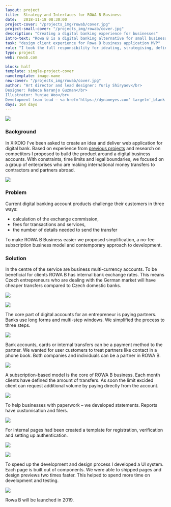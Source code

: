 ```yaml
---
layout: project
title:  Strategy and Interfaces for ROWA B Business
date:   2018-11-18 08:30:00
project-cover: "/projects_img/rowab/cover.jpg"
project-small-cover: "/projects_img/rowab/cover.jpg"
description: "Creating a digital banking experience for businesses"
intro-text: "Rowa B is a digital banking alternative for small businesses in Europe. We aimed to deliver a modern web experience for entrepreneurs who are working with international partners. Leading the in-house team of developers and designers I delivered the first version of the cabinet as a web application."
task: "design client experience for Rowa B business application MVP"
role: "I took the full responsibility for ideating, strategising, defining and designing the final result of the product. Alongside, I have managed a visual designer for producing branding, illustrator for preparing suitable materials and copywriters for describing an idea in written form."
type: project
web: rowab.com

block: half
template: single-project-cover
nametemplate: image-name
new-cover: "/projects_img/rowab/cover.jpg"
author: "Art director and lead designer: Yuriy Shiryaev</br>
Designer: Rebeca Naranjo Guzman</br>
Illustrator: Yunjae Woo</br>
Development team lead – <a href='https://dynameyes.com' target='_blank'>Geronimo Matias</a>"
days: 164 days
---
```


<span class="p900">![](/projects_img/rowab/cover2.png)</span>

### Background

In XIXOIO I've been asked to create an idea and deliver web application for digital bank. Based on experience from <a href="/projects/2017-04-24-mp-world.html" target="_blank">previous projects</a> and research on competitors I proposed to build the product around a digital business accounts. With constraints, time limits and legal boundaries, we focused on a group of enterprises who are making international money transfers to contractors and partners abroad.

<span class="pshadow p1000">![](/projects_img/rowab/account.png)</span>

### Problem  

Current digital banking account products challenge their customers in three ways:

- calculation of the exchange commission,
- fees for transactions and services,
- the number of details needed to send the transfer

To make ROWA B Business easier we proposed simplification, a no-fee subscription business model and contemporary approach to development.

### Solution

In the centre of the service are business multi-currency accounts. To be beneficial for clients ROWA B has internal bank exchange rates. This means Czech entrepreneurs who are dealing with the German market will have cheaper transfers compared to Czech domestic banks.

<span class="pshadow p1000">![](/projects_img/rowab/single-account.png)</span>

<span class="p800">![](/projects_img/rowab/login.jpg)</span>

The core part of digital accounts for an entrepreneur is paying partners. Banks use long forms and multi-step windows. We simplified the process to three steps.

<span class="pshadow p900">![](/projects_img/rowab/sending.gif)</span>

Bank accounts, cards or internal transfers can be a payment method to the partner. We wanted for user customers to treat partners like contact in a phone book. Both companies and individuals can be a partner in ROWA B.

<span class="pshadow p1000">![](/projects_img/rowab/partners.png)</span>

A subscription-based model is the core of  ROWA B business. Each month clients have defined the amount of transfers. As soon the limit excided client can request additional volume by paying directly from the account.

<span class="pshadow p800">![](/projects_img/rowab/pricing.png)</span>

To help businesses with paperwork – we developed statements. Reports have customisation and filers.

<span class="pshadow p1000">![](/projects_img/rowab/statement.png)</span>

For internal pages had been created a template for registration, verification and setting up authentication.

<span class="p1000">![](/projects_img/rowab/verification.jpg)</span>

<span class="p1000">![](/projects_img/rowab/email.jpg)</span>

To speed up the development and design process I developed a UI system. Each page is built out of components. We were able to shipped pages and design previews two times faster. This helped to spend more time on development and testing.

<span class="p800">![](/projects_img/rowab/elements.jpg)</span>

Rowa B will be launched in 2019.
